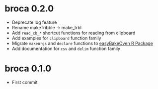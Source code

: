 # broca 0.2.0  

* Deprecate log feature  
* Rename makeTribble -> make_trbl  
* Add `read_cb_*` shortcut functions for reading from clipboard  
* Add examples for `clipboard` function family  
* Migrate `makeArgs` and `declare` functions to [easyBakeOven R Package](https://meerapatelmd.github.io/easyBakeOven) 
* Add documentation for `csv` and `delim` function family  

# broca 0.1.0

* First commit  
